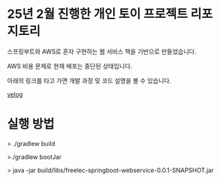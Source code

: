<h1>25년 2월 진행한 개인 토이 프로젝트 리포지토리</h1>
<p>스프링부트와 AWS로 혼자 구현하는 웹 서비스 책을 기반으로 만들었습니다.</p>
<p>AWS 비용 문제로 현재 배포는 중단된 상태입니다.</h3>
<p>아래의 링크를 타고 가면 개발 과정 및 코드 설명을 볼 수 있습니다.</h3>

<a href="https://velog.io/@yghun021007/series/%EC%8A%A4%ED%94%84%EB%A7%81%EB%B6%80%ED%8A%B8%EC%99%80-AWS%EB%A1%9C-%ED%98%BC%EC%9E%90-%EA%B5%AC%ED%98%84%ED%95%98%EB%8A%94-%EC%9B%B9-%EC%84%9C%EB%B9%84%EC%8A%A4">velog</a>

<h1>실행 방법</h1>
<p>> ./gradlew build</p>
<p>>./gradlew bootJar</p> 
<p>>  java -jar build/libs/freelec-springboot-webservice-0.0.1-SNAPSHOT.jar</p>
